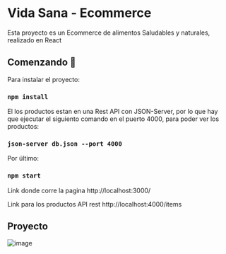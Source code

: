# Vida Sana - Ecommerce

Esta proyecto es un Ecommerce de alimentos Saludables y naturales, realizado en React


## Comenzando 🚀

Para instalar el proyecto:
### `npm install`

El los productos estan en una Rest API con JSON-Server, por lo que hay que ejecutar el siguiento comando en el puerto 4000, para poder ver los productos:

### `json-server db.json --port 4000`

Por último:
### `npm start`

Link donde corre la pagina  http://localhost:3000/

Link para los productos API rest  http://localhost:4000/items

## Proyecto 

![image](https://user-images.githubusercontent.com/54869462/136973996-11322f58-8491-46f1-a76a-9f6dd9a46f81.png)


